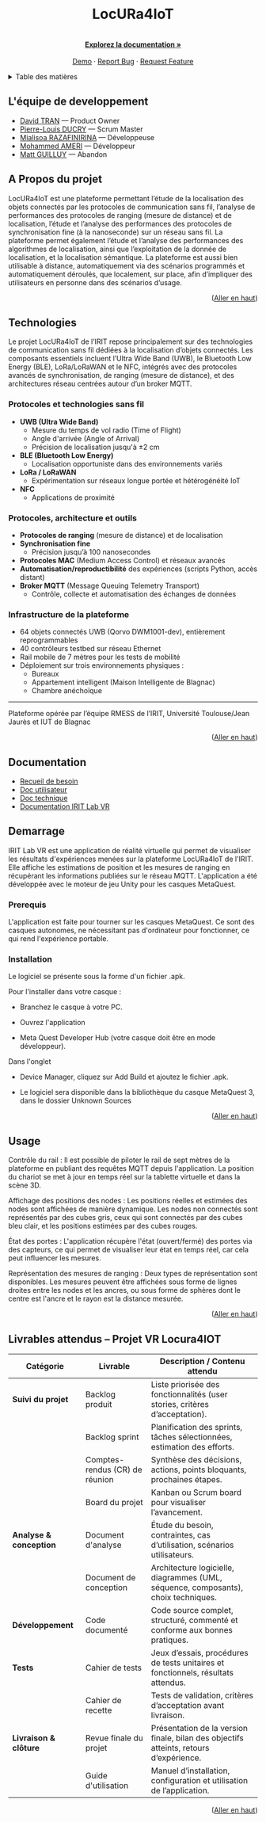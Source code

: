 
<a id="readme-top"></a>

<!-- https://www.swisstransfer.com/d/8db686fe-6a49-4744-8099-572cc8e57520 -->

<!-- PROJECT LOGO -->
<br />
<div align="center">
  <a href="https://github.com/MASTTTTT/SAE-5-01-LocURa4IoT-2025-2026.git">
          
  </a>

<h1 align="center">LocURa4IoT</h1>

  <p align="center">
    <br />
    <a href="https://github.com/AchrafAmeri/SAE-5-01-LocURa4IoT-2025-2026/tree/main/Doc"><strong>Explorez la documentation »</strong></a>
    <br />
    <br />
    <a href="https://locura4iot.irit.fr">Demo</a>
    &middot;
    <a href="https://github.com/AchrafAmeri/SAE-5-01-LocURa4IoT-2025-2026/issues">Report Bug</a>
    &middot;
    <a href="https://github.com/AchrafAmeri/SAE-5-01-LocURa4IoT-2025-2026/pulls">Request Feature</a>
  </p>
</div>



<!-- TABLE OF CONTENTS -->
<details>
  <summary>Table des matières</summary>
  <ol>
    <li>
      <a href="#a-propos-du-projet">À Propos du projet</a>
      <ul>
        <li><a href="#technologies">Technologies</a></li>
      </ul>
    </li>
    <li>
      <a href="#demarrage">Démarrage</a>
      <ul>
        <li><a href="#prerequis">Prérequis</a></li>
        <li><a href="#installation">Installation</a></li>
      </ul>
    </li>
    <li><a href="#usage">Usage</a></li>
    <li><a href="#roadmap">Roadmap</a></li>
  </ol>
</details>



<!-- ABOUT THE PROJECT -->
## L'équipe de developpement

- [David TRAN](https://github.com/DavidTRANMinhAnh) — Product Owner  
- [Pierre-Louis DUCRY](https://github.com/Ducry-PL) — Scrum Master  
- [Mialisoa RAZAFINIRINA](https://github.com/Mialiso) — Développeuse  
- [Mohammed AMERI](https://github.com/AchrafAmeri/) — Développeur  
- [Matt GUILLUY](https://github.com/MASTTTTT) — Abandon  


## A Propos du projet

LocURa4IoT est une plateforme permettant l’étude de la localisation des objets connectés par les protocoles de communication sans fil, l’analyse de performances des protocoles de ranging (mesure de distance) et de localisation, l’étude et l’analyse des performances des protocoles de synchronisation fine (à la nanoseconde) sur un réseau sans fil. La plateforme permet également l’étude et l’analyse des performances des algorithmes de localisation, ainsi que l’exploitation de la donnée de localisation, et la localisation sémantique. La plateforme est aussi bien utilisable à distance, automatiquement via des scénarios programmés et automatiquement déroulés, que localement, sur place, afin d’impliquer des utilisateurs en personne dans des scénarios d’usage.



<p align="right">(<a href="#readme-top">Aller en haut</a>)</p>



## Technologies 

Le projet LocURa4IoT de l’IRIT repose principalement sur des technologies de communication sans fil dédiées à la localisation d’objets connectés. Les composants essentiels incluent l’Ultra Wide Band (UWB), le Bluetooth Low Energy (BLE), LoRa/LoRaWAN et le NFC, intégrés avec des protocoles avancés de synchronisation, de ranging (mesure de distance), et des architectures réseau centrées autour d’un broker MQTT.

### Protocoles et technologies sans fil

- **UWB (Ultra Wide Band)**
  - Mesure du temps de vol radio (Time of Flight)
  - Angle d'arrivée (Angle of Arrival)
  - Précision de localisation jusqu'à ±2 cm
- **BLE (Bluetooth Low Energy)**
  - Localisation opportuniste dans des environnements variés
- **LoRa / LoRaWAN**
  - Expérimentation sur réseaux longue portée et hétérogénéité IoT
- **NFC**
  - Applications de proximité

### Protocoles, architecture et outils

- **Protocoles de ranging** (mesure de distance) et de localisation
- **Synchronisation fine**
  - Précision jusqu’à 100 nanosecondes
- **Protocoles MAC** (Medium Access Control) et réseaux avancés
- **Automatisation/reproductibilité** des expériences (scripts Python, accès distant)
- **Broker MQTT** (Message Queuing Telemetry Transport)
  - Contrôle, collecte et automatisation des échanges de données

### Infrastructure de la plateforme

- 64 objets connectés UWB (Qorvo DWM1001-dev), entièrement reprogrammables
- 40 contrôleurs testbed sur réseau Ethernet
- Rail mobile de 7 mètres pour les tests de mobilité
- Déploiement sur trois environnements physiques :
  - Bureaux
  - Appartement intelligent (Maison Intelligente de Blagnac)
  - Chambre anéchoïque
---
Plateforme opérée par l’équipe RMESS de l’IRIT, Université Toulouse/Jean Jaurès et IUT de Blagnac


<p align="right">(<a href="#readme-top">Aller en haut</a>)</p>



<!-- GETTING STARTED -->
## Documentation
- [Recueil de besoin](https://github.com/AchrafAmeri/SAE-5-01-LocURa4IoT-2025-2026/blob/main/Doc/Recueil%20de%20besoin.pdf)  
- [Doc utilisateur](https://github.com/AchrafAmeri/SAE-5-01-LocURa4IoT-2025-2026/blob/main/Doc/DocUtilisateur.adoc)  
- [Doc technique](https://github.com/AchrafAmeri/SAE-5-01-LocURa4IoT-2025-2026/blob/main/Doc/DocTechnique.adoc)  
- [Documentation IRIT Lab VR](https://github.com/AchrafAmeri/SAE-5-01-LocURa4IoT-2025-2026/blob/main/Documentation%20IRIT%20Lab%20VR.pdf)  

## Demarrage

IRIT Lab VR est une application de réalité virtuelle qui permet de visualiser les résultats d'expériences menées sur la plateforme LocURa4IoT de l'IRIT. Elle affiche les estimations de position et les mesures de ranging en récupérant les informations publiées sur le réseau MQTT. L'application a été développée avec le moteur de jeu Unity pour les casques MetaQuest.

### Prerequis

L'application est faite pour tourner sur les casques MetaQuest. Ce sont des casques autonomes, ne nécessitant pas d'ordinateur pour fonctionner, ce qui rend l'expérience portable.

### Installation

Le logiciel se présente sous la forme d'un fichier .apk.

Pour l'installer dans votre casque :

- Branchez le casque à votre PC.

- Ouvrez l'application 

- Meta Quest Developer Hub (votre casque doit être en mode développeur).

Dans l'onglet 

- Device Manager, cliquez sur Add Build et ajoutez le fichier .apk.

- Le logiciel sera disponible dans la bibliothèque du casque MetaQuest 3, dans le dossier Unknown Sources

<p align="right">(<a href="#readme-top">Aller en haut</a>)</p>

<!-- USAGE EXAMPLES -->
## Usage

Contrôle du rail : Il est possible de piloter le rail de sept mètres de la plateforme en publiant des requêtes MQTT depuis l'application. La position du chariot se met à jour en temps réel sur la tablette virtuelle et dans la scène 3D.


Affichage des positions des nodes : Les positions réelles et estimées des nodes sont affichées de manière dynamique. Les nodes non connectés sont représentés par des cubes gris, ceux qui sont connectés par des cubes bleu clair, et les positions estimées par des cubes rouges.

État des portes : L'application récupère l'état (ouvert/fermé) des portes via des capteurs, ce qui permet de visualiser leur état en temps réel, car cela peut influencer les mesures.

Représentation des mesures de ranging : Deux types de représentation sont disponibles. Les mesures peuvent être affichées sous forme de lignes droites entre les nodes et les ancres, ou sous forme de sphères dont le centre est l'ancre et le rayon est la distance mesurée.


<p align="right">(<a href="#readme-top">Aller en haut</a>)</p>


<!-- ROADMAP -->
<!-- ## Roadmap


- [ ] Réaliser l'UI pour l'ajout dynamique

Afin d'avoir toutes les features et les [issues](https://github.com/MASTTTTT/SAE-5-01-LocURa4IoT-2025-2026/issues).

<p align="right">(<a href="#readme-top">Aller en haut</a>)</p> -->

## Livrables attendus – Projet VR Locura4IOT

| Catégorie | Livrable | Description / Contenu attendu |
|-----------|----------|--------------------------------|
| **Suivi du projet** | Backlog produit | Liste priorisée des fonctionnalités (user stories, critères d’acceptation). |
| | Backlog sprint | Planification des sprints, tâches sélectionnées, estimation des efforts. |
| | Comptes-rendus (CR) de réunion | Synthèse des décisions, actions, points bloquants, prochaines étapes. |
| | Board du projet | Kanban ou Scrum board pour visualiser l’avancement. |
| **Analyse & conception** | Document d'analyse | Étude du besoin, contraintes, cas d’utilisation, scénarios utilisateurs. |
| | Document de conception | Architecture logicielle, diagrammes (UML, séquence, composants), choix techniques. |
| **Développement** | Code documenté | Code source complet, structuré, commenté et conforme aux bonnes pratiques. |
| **Tests** | Cahier de tests | Jeux d’essais, procédures de tests unitaires et fonctionnels, résultats attendus. |
| | Cahier de recette | Tests de validation, critères d’acceptation avant livraison. |
| **Livraison & clôture** | Revue finale du projet | Présentation de la version finale, bilan des objectifs atteints, retours d’expérience. |
| | Guide d'utilisation | Manuel d’installation, configuration et utilisation de l’application. |


<!-- Sources -->
<!-- ## Sources

* []()
* []()
* []() -->

<p align="right">(<a href="#readme-top">Aller en haut</a>)</p>




